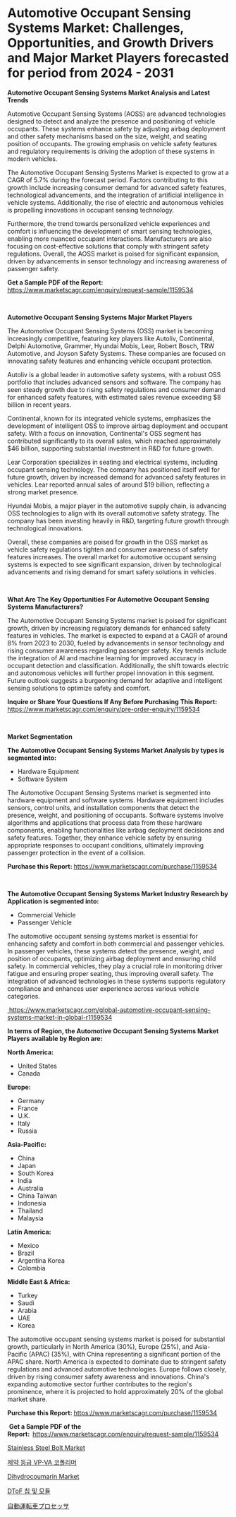 <p><h1>Automotive Occupant Sensing Systems Market: Challenges, Opportunities, and Growth Drivers and Major Market Players forecasted for period from 2024 - 2031</h1></p><p><strong>Automotive Occupant Sensing Systems Market Analysis and Latest Trends</strong></p>
<p><p>Automotive Occupant Sensing Systems (AOSS) are advanced technologies designed to detect and analyze the presence and positioning of vehicle occupants. These systems enhance safety by adjusting airbag deployment and other safety mechanisms based on the size, weight, and seating position of occupants. The growing emphasis on vehicle safety features and regulatory requirements is driving the adoption of these systems in modern vehicles.</p><p>The Automotive Occupant Sensing Systems Market is expected to grow at a CAGR of 5.7% during the forecast period. Factors contributing to this growth include increasing consumer demand for advanced safety features, technological advancements, and the integration of artificial intelligence in vehicle systems. Additionally, the rise of electric and autonomous vehicles is propelling innovations in occupant sensing technology. </p><p>Furthermore, the trend towards personalized vehicle experiences and comfort is influencing the development of smart sensing technologies, enabling more nuanced occupant interactions. Manufacturers are also focusing on cost-effective solutions that comply with stringent safety regulations. Overall, the AOSS market is poised for significant expansion, driven by advancements in sensor technology and increasing awareness of passenger safety.</p></p>
<p><strong>Get a Sample PDF of the Report:&nbsp;</strong> <a href="https://www.marketscagr.com/enquiry/request-sample/1159534">https://www.marketscagr.com/enquiry/request-sample/1159534</a></p>
<p>&nbsp;</p>
<p><strong>Automotive Occupant Sensing Systems Major Market Players</strong></p>
<p><p>The Automotive Occupant Sensing Systems (OSS) market is becoming increasingly competitive, featuring key players like Autoliv, Continental, Delphi Automotive, Grammer, Hyundai Mobis, Lear, Robert Bosch, TRW Automotive, and Joyson Safety Systems. These companies are focused on innovating safety features and enhancing vehicle occupant protection.</p><p>Autoliv is a global leader in automotive safety systems, with a robust OSS portfolio that includes advanced sensors and software. The company has seen steady growth due to rising safety regulations and consumer demand for enhanced safety features, with estimated sales revenue exceeding $8 billion in recent years.</p><p>Continental, known for its integrated vehicle systems, emphasizes the development of intelligent OSS to improve airbag deployment and occupant safety. With a focus on innovation, Continental's OSS segment has contributed significantly to its overall sales, which reached approximately $46 billion, supporting substantial investment in R&D for future growth.</p><p>Lear Corporation specializes in seating and electrical systems, including occupant sensing technology. The company has positioned itself well for future growth, driven by increased demand for advanced safety features in vehicles. Lear reported annual sales of around $19 billion, reflecting a strong market presence.</p><p>Hyundai Mobis, a major player in the automotive supply chain, is advancing OSS technologies to align with its overall automotive safety strategy. The company has been investing heavily in R&D, targeting future growth through technological innovations.</p><p>Overall, these companies are poised for growth in the OSS market as vehicle safety regulations tighten and consumer awareness of safety features increases. The overall market for automotive occupant sensing systems is expected to see significant expansion, driven by technological advancements and rising demand for smart safety solutions in vehicles.</p></p>
<p>&nbsp;</p>
<p><strong>What Are The Key Opportunities For Automotive Occupant Sensing Systems Manufacturers?</strong></p>
<p><p>The Automotive Occupant Sensing Systems market is poised for significant growth, driven by increasing regulatory demands for enhanced safety features in vehicles. The market is expected to expand at a CAGR of around 8% from 2023 to 2030, fueled by advancements in sensor technology and rising consumer awareness regarding passenger safety. Key trends include the integration of AI and machine learning for improved accuracy in occupant detection and classification. Additionally, the shift towards electric and autonomous vehicles will further propel innovation in this segment. Future outlook suggests a burgeoning demand for adaptive and intelligent sensing solutions to optimize safety and comfort.</p></p>
<p><strong>Inquire or Share Your Questions If Any Before Purchasing This Report:</strong> <a href="https://www.marketscagr.com/enquiry/pre-order-enquiry/1159534">https://www.marketscagr.com/enquiry/pre-order-enquiry/1159534</a></p>
<p>&nbsp;</p>
<p><strong>Market Segmentation</strong></p>
<p><strong>The Automotive Occupant Sensing Systems Market Analysis by types is segmented into:</strong></p>
<p><ul><li>Hardware Equipment</li><li>Software System</li></ul></p>
<p><p>The Automotive Occupant Sensing Systems market is segmented into hardware equipment and software systems. Hardware equipment includes sensors, control units, and installation components that detect the presence, weight, and positioning of occupants. Software systems involve algorithms and applications that process data from these hardware components, enabling functionalities like airbag deployment decisions and safety features. Together, they enhance vehicle safety by ensuring appropriate responses to occupant conditions, ultimately improving passenger protection in the event of a collision.</p></p>
<p><strong>Purchase this Report:&nbsp;</strong><a href="https://www.marketscagr.com/purchase/1159534">https://www.marketscagr.com/purchase/1159534</a></p>
<p>&nbsp;</p>
<p><strong>The Automotive Occupant Sensing Systems Market Industry Research by Application is segmented into:</strong></p>
<p><ul><li>Commercial Vehicle</li><li>Passenger Vehicle</li></ul></p>
<p><p>The automotive occupant sensing systems market is essential for enhancing safety and comfort in both commercial and passenger vehicles. In passenger vehicles, these systems detect the presence, weight, and position of occupants, optimizing airbag deployment and ensuring child safety. In commercial vehicles, they play a crucial role in monitoring driver fatigue and ensuring proper seating, thus improving overall safety. The integration of advanced technologies in these systems supports regulatory compliance and enhances user experience across various vehicle categories.</p></p>
<p><a href="https://www.marketscagr.com/global-automotive-occupant-sensing-systems-market-in-global-r1159534">&nbsp;https://www.marketscagr.com/global-automotive-occupant-sensing-systems-market-in-global-r1159534</a></p>
<p><strong>In terms of Region, the Automotive Occupant Sensing Systems Market Players available by Region are:</strong></p>
<p>
    <p> <strong> North America: </strong>
        <ul>
            <li>United States</li>
            <li>Canada</li>
        </ul>
        </p> 
    <p> <strong> Europe: </strong>
        <ul>
            <li>Germany</li>
            <li>France</li>
            <li>U.K.</li>
            <li>Italy</li>
            <li>Russia</li>
        </ul>
        </p> 
    <p> <strong> Asia-Pacific: </strong>
        <ul>
            <li>China</li>
            <li>Japan</li>
            <li>South Korea</li>
            <li>India</li>
            <li>Australia</li>
            <li>China Taiwan</li>
            <li>Indonesia</li>
            <li>Thailand</li>
            <li>Malaysia</li>
        </ul>
        </p> 
    <p> <strong> Latin America: </strong>
        <ul>
            <li>Mexico</li>
            <li>Brazil</li>
            <li>Argentina Korea</li>
            <li>Colombia</li>
        </ul>
        </p> 
    <p> <strong> Middle East & Africa: </strong>
        <ul>
            <li>Turkey</li>
            <li>Saudi</li>
            <li>Arabia</li>
            <li>UAE</li>
            <li>Korea</li>
        </ul>
    </p>
    </p>
<p><p>The automotive occupant sensing systems market is poised for substantial growth, particularly in North America (30%), Europe (25%), and Asia-Pacific (APAC) (35%), with China representing a significant portion of the APAC share. North America is expected to dominate due to stringent safety regulations and advanced automotive technologies. Europe follows closely, driven by rising consumer safety awareness and innovations. China's expanding automotive sector further contributes to the region's prominence, where it is projected to hold approximately 20% of the global market share.</p></p>
<p><strong>Purchase this Report: </strong><a href="https://www.marketscagr.com/purchase/1159534">https://www.marketscagr.com/purchase/1159534</a></p>
<p>&nbsp;<strong>Get a Sample PDF of the Report:&nbsp;&nbsp;</strong><a href="https://www.marketscagr.com/enquiry/request-sample/1159534">https://www.marketscagr.com/enquiry/request-sample/1159534</a></p>
<p><strong></strong></p>
<p><p><a href="https://www.linkedin.com/pulse/analyzing-stainless-steel-bolt-market-dynamics-growth-w2ohc?trackingId=tlbpNor0QNOqyxili%2F07DQ%3D%3D">Stainless Steel Bolt Market</a></p><p><a href="https://medium.com/@avaoneill70/pharmaceutical-grade-vp-va-copolymer-market-%EC%9D%98-%EA%B8%80%EB%A1%9C%EB%B2%8C-%EC%8B%9C%EC%9E%A5-%EA%B0%9C%EC%9A%94%EB%8A%94-%EC%A0%84-%EC%84%B8%EA%B3%84-%EB%B0%8F-%EC%A3%BC%EC%9A%94-%EC%8B%9C%EC%9E%A5%EC%9D%98-%EC%82%B0%EC%97%85%EC%97%90-%EC%98%81%ED%96%A5%EC%9D%84-%EB%AF%B8%EC%B9%98%EB%8A%94-%EC%A3%BC%EC%9A%94-%ED%8A%B8%EB%A0%8C%EB%93%9C%EC%97%90-%EB%8C%80%ED%95%9C-%EB%8F%85%ED%8A%B9%ED%95%9C-faf7c68610ea">제약 등급 VP-VA 코폴리머</a></p><p><a href="https://www.linkedin.com/pulse/dihydrocoumarin-market-size-share-trends-analysis-report-dtg0c?trackingId=G2q0SKD7SyiA4hFlkCFo9Q%3D%3D">Dihydrocoumarin Market</a></p><p><a href="https://medium.com/@avaoneill70/%EC%84%B8%EA%B3%84-dtof-chip-and-module-market-%EC%9D%80-2024%EC%97%90%EC%84%9C-2031%EB%A1%9C-%EC%97%B0%ED%8F%89%EA%B7%A0-%EC%A6%9D%EA%B0%80%EC%9C%A8%EC%9D%84-%EB%B3%B4%EC%9D%BC-%EA%B2%83%EC%9C%BC%EB%A1%9C-%EC%98%88%EC%83%81%EB%90%A9%EB%8B%88%EB%8B%A4-ff08ca5dc024">DToF 칩 및 모듈</a></p><p><a href="https://medium.com/@jackybrekke_41148/%E8%87%AA%E5%8B%95%E9%81%8B%E8%BB%A2%E8%BB%8A%E3%83%97%E3%83%AD%E3%82%BB%E3%83%83%E3%82%B5%E3%83%BC%E5%B8%82%E5%A0%B4%E3%81%AE%E3%82%B7%E3%82%A7%E3%82%A2%E3%81%A8%E6%96%B0%E3%81%97%E3%81%84%E3%83%88%E3%83%AC%E3%83%B3%E3%83%89%E3%81%AE%E5%88%86%E6%9E%90-%E3%82%BF%E3%82%A4%E3%83%97-%E3%82%A2%E3%83%97%E3%83%AA%E3%82%B1%E3%83%BC%E3%82%B7%E3%83%A7%E3%83%B3-%E6%9C%80%E7%B5%82%E7%94%A8%E9%80%94%E5%88%A5%E3%81%8A%E3%82%88%E3%81%B32024%E5%B9%B4%E3%81%8B%E3%82%892031%E5%B9%B4%E3%81%BE%E3%81%A7%E3%81%AE%E4%BA%88%E6%B8%AC-5668ca344300">自動運転車プロセッサ</a></p></p>